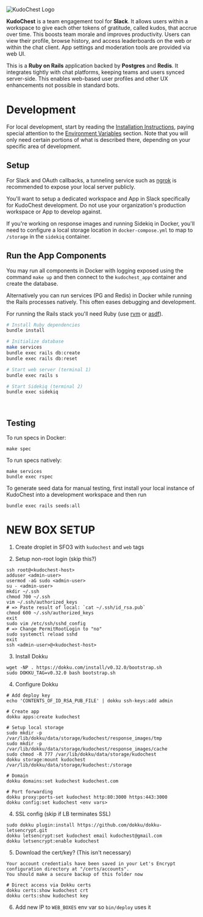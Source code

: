 ![KudoChest Logo](https://github.com/jcraigk/biz-kudochest/blob/main/app/assets/images/logos/app-144.png)
&nbsp;
&nbsp;


**KudoChest** is a team engagement tool for **Slack**. It allows users within a workspace to give each other tokens of gratitude, called kudos, that accrue over time. This boosts team morale and improves productivity. Users can view their profile, browse history, and access leaderboards on the web or within the chat client. App settings and moderation tools are provided via web UI.

This is a **Ruby on Rails** application backed by **Postgres** and **Redis**. It integrates tightly with chat platforms, keeping teams and users synced server-side. This enables web-based user profiles and other UX enhancements not possible in standard bots.
&nbsp;
&nbsp;


# Development

For local development, start by reading the [Installation Instructions](https://github.com/jcraigk/kudochest/wiki/Installation), paying special attention to the [Environment Variables](https://github.com/jcraigk/kudochest/wiki/Installation#environment-variables) section. Note that you will only need certain portions of what is described there, depending on your specific area of development.

## Setup

For Slack and OAuth callbacks, a tunneling service such as [ngrok](https://ngrok.com/) is recommended to expose your local server publicly.

You'll want to setup a dedicated workspace and App in Slack specifically for KudoChest development. Do not use your organization's production workspace or App to develop against.

If you're working on response images and running Sidekiq in Docker, you'll need to configure a local storage location in `docker-compose.yml` to map to `/storage` in the `sidekiq` container.
&nbsp;
&nbsp;


## Run the App Components

You may run all components in Docker with logging exposed using the command `make up` and then connect to the `kudochest_app` container and create the database.

Alternatively you can run services (PG and Redis) in Docker while running the Rails processes natively. This often eases debugging and development.

For running the Rails stack you'll need Ruby (use [rvm](https://rvm.io/) or [asdf](https://asdf-vm.com/)).

```bash
# Install Ruby dependencies
bundle install

# Initialize database
make services
bundle exec rails db:create
bundle exec rails db:reset

# Start web server (terminal 1)
bundle exec rails s

# Start Sidekiq (terminal 2)
bundle exec sidekiq
```
&nbsp;

## Testing

To run specs in Docker:

```
make spec
```

To run specs natively:

```
make services
bundle exec rspec
```

To generate seed data for manual testing, first install your local instance of KudoChest into a development workspace and then run

```
bundle exec rails seeds:all
```



# NEW BOX SETUP

1. Create droplet in SFO3 with `kudochest` and `web` tags

2. Setup non-root login (skip this?)
```
ssh root@<kudochest-host>
adduser <admin-user>
usermod -aG sudo <admin-user>
su - <admin-user>
mkdir ~/.ssh
chmod 700 ~/.ssh
vim ~/.ssh/authorized_keys
# => Paste result of local: `cat ~/.ssh/id_rsa.pub`
chmod 600 ~/.ssh/authorized_keys
exit
sudo vim /etc/ssh/sshd_config
# => Change PermitRootLogin to "no"
sudo systemctl reload sshd
exit
ssh <admin-user>@<kudochest-host>
```

3. Install Dokku
```
wget -NP . https://dokku.com/install/v0.32.0/bootstrap.sh
sudo DOKKU_TAG=v0.32.0 bash bootstrap.sh
```

4. Configure Dokku

```
# Add deploy key
echo 'CONTENTS_OF_ID_RSA_PUB_FILE' | dokku ssh-keys:add admin

# Create app
dokku apps:create kudochest

# Setup local storage
sudo mkdir -p /var/lib/dokku/data/storage/kudochest/response_images/tmp
sudo mkdir -p /var/lib/dokku/data/storage/kudochest/response_images/cache
sudo chmod -R 777 /var/lib/dokku/data/storage/kudochest
dokku storage:mount kudochest /var/lib/dokku/data/storage/kudochest:/storage

# Domain
dokku domains:set kudochest kudochest.com

# Port forwarding
dokku proxy:ports-set kudochest http:80:3000 https:443:3000
dokku config:set kudochest <env vars>
```

4. SSL config (skip if LB terminates SSL)
```
sudo dokku plugin:install https://github.com/dokku/dokku-letsencrypt.git
dokku letsencrypt:set kudochest email kudochest@gmail.com
dokku letsencrypt:enable kudochest
```

5. Download the cert/key? (This isn't necessary)
```
Your account credentials have been saved in your Let's Encrypt
configuration directory at "/certs/accounts".
You should make a secure backup of this folder now

# Direct access via Dokku certs
dokku certs:show kudochest crt
dokku certs:show kudochest key
```

6. Add new IP to `WEB_BOXES` env var so `bin/deploy` uses it
